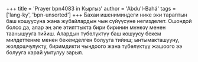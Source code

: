 +++
title = 'Prayer bpn4083 in Кыргыз'
author = 'Abdu'l-Bahá'
tags = ['lang-ky', 'bpn-unsorted']
+++
Бахаи ишениминдеги нике эки тараптын баш кошуусуна жана жубайлардын чын сүйүүсүнө негизделет. Ошондой болсо да, алар эң эле этияттыкта бири биринин мүнөзү менен таанышууга тийиш. Алардын түбөлүктүү баш кошуусу бекем милдеттенме менен бекемделген болууга тийиш; ынтымакташууну, жолдошчулукту, биримдикти чыңдоого жана түбөлүктүү жашоого ээ болууга карай умтулуу зарыл.
